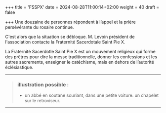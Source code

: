 +++
title = 'FSSPX'
date = 2024-08-28T11:00:14+02:00
weight = 40
draft = false

+++
Une douzaine de personnes répondent à l’appel et la prière persévérante du rosaire continue.

C'est alors que la situation se débloque. M. Levoin président de l'association  contacte la Fraternité Sacerdotale Saint Pie X.

La Fraternité Sacerdotle Saint Pie X est un mouvement religieux qui forme des prêtres pour dire la messe traditionnelle, donner les confessions et les autres sacrements, enseigner le catéchisme, mais en dehors de l’autorité éclésiastique.

***
>  ### illustration possible :
> - un abbé en soutane souriant, dans une petite voiture. un chapelet sur le retroviseur.
***



 